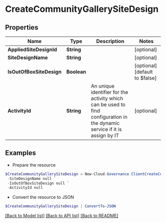 # CreateCommunityGallerySiteDesign
## Properties

Name | Type | Description | Notes
------------ | ------------- | ------------- | -------------
**AppliedSiteDesignId** | **String** |  | [optional] 
**SiteDesignName** | **String** |  | [optional] 
**IsOutOfBoxSiteDesign** | **Boolean** |  | [optional] [default to $false]
**ActivityId** | **String** | An unique identifier for the activity which can be used to find configuration in the dynamic service if it is assign by IT | [optional] 

## Examples

- Prepare the resource
```powershell
$CreateCommunityGallerySiteDesign = New-Cloud.Governance.ClientCreateCommunityGallerySiteDesign  -AppliedSiteDesignId null `
 -SiteDesignName null `
 -IsOutOfBoxSiteDesign null `
 -ActivityId null
```

- Convert the resource to JSON
```powershell
$CreateCommunityGallerySiteDesign | ConvertTo-JSON
```

[[Back to Model list]](../README.md#documentation-for-models) [[Back to API list]](../README.md#documentation-for-api-endpoints) [[Back to README]](../README.md)

